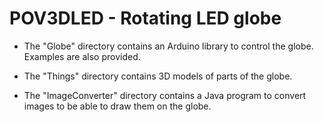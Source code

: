 POV3DLED - Rotating LED globe
========

* The "Globe" directory contains an Arduino library to control the globe.
Examples are also provided.

* The "Things" directory contains 3D models of parts of the globe.

* The "ImageConverter" directory contains a Java program to convert
images to be able to draw them on the globe.